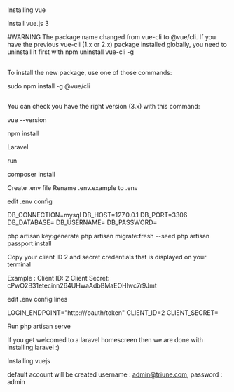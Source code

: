 #
Installing vue

Install vue.js 3

#WARNING
The package name changed from vue-cli to @vue/cli. If you have the previous vue-cli (1.x or 2.x) package installed globally, you need to uninstall it first with npm uninstall vue-cli -g

##
To install the new package, use one of those commands:

sudo npm install -g @vue/cli

##
You can check you have the right version (3.x) with this command:

vue --version


npm install

Laravel


run

composer install

Create .env file
Rename .env.example to .env


edit .env config

DB_CONNECTION=mysql
DB_HOST=127.0.0.1
DB_PORT=3306
DB_DATABASE=<mysql-db>
DB_USERNAME=<db-username>
DB_PASSWORD=<db-password>

php artisan key:generate
php artisan migrate:fresh --seed
php artisan passport:install



Copy your client ID 2 and secret credentials that is displayed on your terminal

Example :
Client ID: 2
Client Secret: cPwO2B31etecinn264UHwaAdbBMaEOHIwc7r9Jmt

edit .env config lines 

LOGIN_ENDPOINT="http://<replace this with the host of your laravel application>/oauth/token"
CLIENT_ID=2
CLIENT_SECRET=<Replace this from the client secret you copied earlier>

Run 
php artisan serve

If you get welcomed to a laravel homescreen then we are done with installing laravel :)



Installing vuejs


default account will be created
username : admin@triune.com,
password : admin
